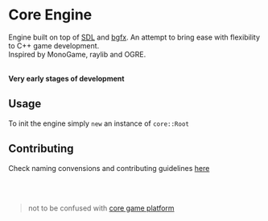 # Core Engine

Engine built on top of [SDL](https://www.libsdl.org/) and [bgfx](https://github.com/bkaradzic/bgfx). An attempt to bring ease with flexibility to С++ game development.  
Inspired by MonoGame, raylib and OGRE.  
</br>

**Very early stages of development**

## Usage
To init the engine simply `new` an instance of `core::Root`  

## Contributing 
Check naming convensions and contributing guidelines [here](https://github.com/lectroMathew/Core/blob/master/CONTRIBUTING.md)

</br>
</br>
  
> not to be confused with [core game platform](https://en.wikipedia.org/wiki/Core_\(video_game_platform\))
